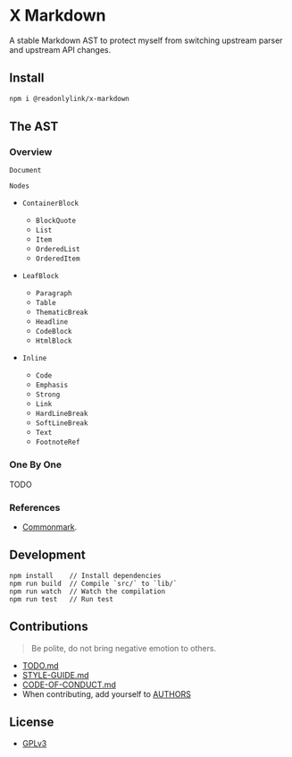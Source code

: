 # X Markdown

A stable Markdown AST to protect myself from switching upstream parser and upstream API changes.

## Install

```bash
npm i @readonlylink/x-markdown
```

## The AST

### Overview

`Document`

`Nodes`

- `ContainerBlock`

  - `BlockQuote`
  - `List`
  - `Item`
  - `OrderedList`
  - `OrderedItem`

- `LeafBlock`

  - `Paragraph`
  - `Table`
  - `ThematicBreak`
  - `Headline`
  - `CodeBlock`
  - `HtmlBlock`

- `Inline`

  - `Code`
  - `Emphasis`
  - `Strong`
  - `Link`
  - `HardLineBreak`
  - `SoftLineBreak`
  - `Text`
  - `FootnoteRef`

### One By One

TODO

### References

- [Commonmark](https://spec.commonmark.org/current).

## Development

```
npm install    // Install dependencies
npm run build  // Compile `src/` to `lib/`
npm run watch  // Watch the compilation
npm run test   // Run test
```

## Contributions

> Be polite, do not bring negative emotion to others.

- [TODO.md](TODO.md)
- [STYLE-GUIDE.md](STYLE-GUIDE.md)
- [CODE-OF-CONDUCT.md](CODE-OF-CONDUCT.md)
- When contributing, add yourself to [AUTHORS](AUTHORS)

## License

- [GPLv3](LICENSE)
